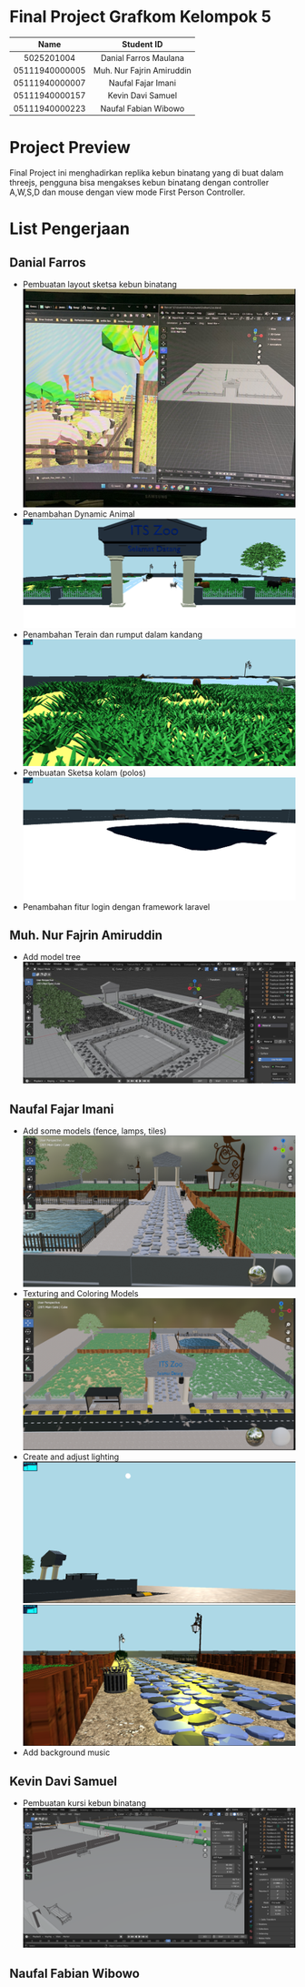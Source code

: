 # Final Project Grafkom Kelompok 5 

|Name|Student ID|
|:----------:|:-----------:|
| 5025201004	| Danial Farros Maulana |
| 05111940000005	| Muh. Nur Fajrin Amiruddin |
| 05111940000007	| Naufal Fajar Imani |
| 05111940000157	| Kevin Davi Samuel |
| 05111940000223	| Naufal Fabian Wibowo |

# Project Preview #
Final Project ini menghadirkan replika kebun binatang yang di buat dalam threejs, pengguna bisa mengakses kebun binatang dengan controller A,W,S,D dan mouse dengan view mode First Person Controller.

# List Pengerjaan #
## Danial Farros ##
- Pembuatan layout sketsa kebun binatang
    ![Gambar1](./Dokumentasi/gambar1.png)
- Penambahan Dynamic Animal
    ![Gambar2](./Dokumentasi/Gambar2.png)
- Penambahan Terain dan rumput dalam kandang
    ![Gambar3](./Dokumentasi/Gambar3.png)
- Pembuatan Sketsa kolam (polos)
    ![Gamber4](./Dokumentasi/Gambar4.png)
- Penambahan fitur login dengan framework laravel

## Muh. Nur Fajrin Amiruddin ##
- Add model tree
![Gambar6](./Dokumentasi/Gambar6.jpg)

## Naufal Fajar Imani ##
- Add some models (fence, lamps, tiles)
    ![naufal_addmodel](./Dokumentasi/naufal_addmodel.png)
- Texturing and Coloring Models
    ![naufal_texture_color](./Dokumentasi/naufal_texture_color.png)
- Create and adjust lighting
    ![naufal_light1](./Dokumentasi/naufal_light1.png)
    ![naufal_light2](./Dokumentasi/naufal_light2.png)
- Add background music

## Kevin Davi Samuel ##
- Pembuatan kursi kebun binatang
    ![Gambar5](./Dokumentasi/Gambar5.png)
    
## Naufal Fabian Wibowo ##